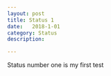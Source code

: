 ```yaml
---
layout: post
title: Status 1
date:   2018-1-01
category: Status
description: 

---
```


Status number one is my first test
<!--more-->